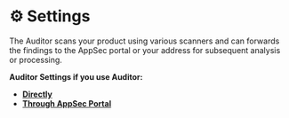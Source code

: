 # ⚙️ Settings

The Auditor scans your product using various scanners and can forwards the findings to the AppSec portal or your address for subsequent analysis or processing.

**Auditor Settings if you use Auditor:**

* [**Directly**](direct-use-of-the-auditor/)
* [**Through AppSec Portal**](../../../appsec-portal/features/vulnerability-discovery/auditor-settings/)
